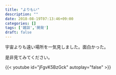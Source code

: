 ```yaml
---
title: "よりもい"
description: ""
date: 2018-08-19T07:13:46+09:00
categories: []
tags: ['雑談','開発']
draft: false
---
```


宇宙よりも遠い場所を一気見しました。面白かった。

<!--more-->

是非見てみてください。

{{< youtube id="jFgvK5BzGck" autoplay="false" >}}
